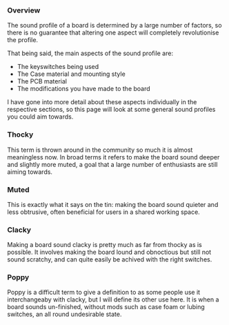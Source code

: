 ### Overview
The sound profile of a board is determined by a large number of factors, so there is no guarantee that altering one aspect will completely revolutionise the profile.

That being said, the main aspects of the sound profile are:
- The keyswitches being used
- The Case material and mounting style
- The PCB material
- The modifications you have made to the board

I have gone into more detail about these aspects individually in the respective sections, so this page will look at some general sound profiles you could aim towards.


### Thocky
This term is thrown around in the community so much it is almost meaningless now. In broad terms it refers to make the board sound deeper and slightly more muted, a goal that a large number of enthusiasts are still aiming towards.

### Muted
This is exactly what it says on the tin: making the board sound quieter and less obtrusive, often beneficial for users in a shared working space.

### Clacky
Making a board sound clacky is pretty much as far from thocky as is possible. It involves making the board lound and obnoctious but still not sound scratchy, and can quite easily be achived with the right switches.

### Poppy
Poppy is a difficult term to give a definition to as some people use it interchangeaby with clacky, but I will define its other use here. It is when a board sounds un-finished, without mods such as case foam or lubing switches, an all round undesirable state. 